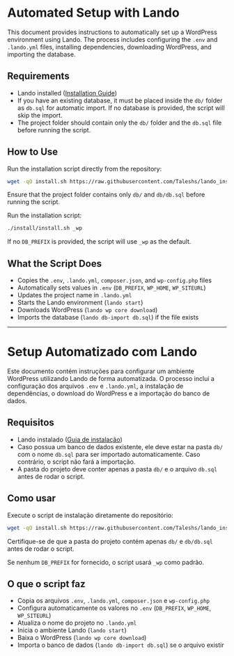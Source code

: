 # Automated Setup with Lando

This document provides instructions to automatically set up a WordPress environment using Lando. The process includes configuring the `.env` and `.lando.yml` files, installing dependencies, downloading WordPress, and importing the database.

## Requirements

- Lando installed ([Installation Guide](https://docs.lando.dev/getting-started/installation.html))
- If you have an existing database, it must be placed inside the `db/` folder as `db.sql` for automatic import. If no database is provided, the script will skip the import.
- The project folder should contain only the `db/` folder and the `db.sql` file before running the script.

## How to Use

Run the installation script directly from the repository:
```sh
wget -qO install.sh https://raw.githubusercontent.com/Taleshs/lando_install/refs/heads/main/install.sh && bash install.sh _wp
```

Ensure that the project folder contains only `db/` and `db/db.sql` before running the script.

Run the installation script:
```sh
./install/install.sh _wp
```

If no `DB_PREFIX` is provided, the script will use `_wp` as the default.

## What the Script Does

- Copies the `.env`, `.lando.yml`, `composer.json`, and `wp-config.php` files
- Automatically sets values in `.env` (`DB_PREFIX`, `WP_HOME`, `WP_SITEURL`)
- Updates the project name in `.lando.yml`
- Starts the Lando environment (`lando start`)
- Downloads WordPress (`lando wp core download`)
- Imports the database (`lando db-import db.sql`) if the file exists

---

# Setup Automatizado com Lando

Este documento contém instruções para configurar um ambiente WordPress utilizando Lando de forma automatizada. O processo inclui a configuração dos arquivos `.env` e `.lando.yml`, a instalação de dependências, o download do WordPress e a importação do banco de dados.

## Requisitos

- Lando instalado ([Guia de instalação](https://docs.lando.dev/getting-started/installation.html))
- Caso possua um banco de dados existente, ele deve estar na pasta `db/` com o nome `db.sql` para ser importado automaticamente. Caso contrário, o script não fará a importação.
- A pasta do projeto deve conter apenas a pasta `db/` e o arquivo `db.sql` antes de rodar o script.

## Como usar

Execute o script de instalação diretamente do repositório:
```sh
wget -qO install.sh https://raw.githubusercontent.com/Taleshs/lando_install/refs/heads/main/install.sh && bash install.sh _wp
```

Certifique-se de que a pasta do projeto contém apenas `db/` e `db/db.sql` antes de rodar o script.

Se nenhum `DB_PREFIX` for fornecido, o script usará `_wp` como padrão.

## O que o script faz

- Copia os arquivos `.env`, `.lando.yml`, `composer.json` e `wp-config.php`
- Configura automaticamente os valores no `.env` (`DB_PREFIX`, `WP_HOME`, `WP_SITEURL`)
- Atualiza o nome do projeto no `.lando.yml`
- Inicia o ambiente Lando (`lando start`)
- Baixa o WordPress (`lando wp core download`)
- Importa o banco de dados (`lando db-import db.sql`) se o arquivo existir
